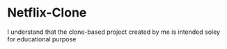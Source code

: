 # Netflix-Clone
I understand that the clone-based project created by me is intended soley for educational purpose
